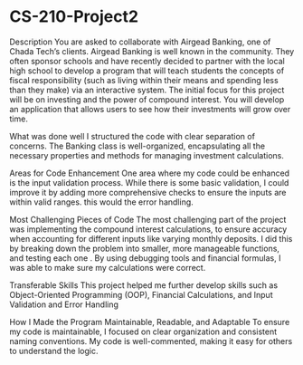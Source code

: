 # CS-210-Project2
Description
You are asked to collaborate with Airgead Banking, one of Chada Tech’s clients. Airgead Banking is well known in the community. They often sponsor schools and have recently decided to partner with the local high school to develop a program that will teach students the concepts of fiscal responsibility (such as living within their means and spending less than they make) via an interactive system. The initial focus for this project will be on investing and the power of compound interest. You will develop an application that allows users to see how their investments will grow over time.

What was done well
I structured the code with clear separation of concerns. The Banking class is well-organized, encapsulating all the necessary properties and methods for managing investment calculations.

Areas for Code Enhancement
One area where my code could be enhanced is the input validation process. While there is some basic validation, I could improve it by adding more comprehensive checks to ensure the inputs are within valid ranges.
this would the error handling.

Most Challenging Pieces of Code
The most challenging part of the project was implementing the compound interest calculations, to ensure accuracy when accounting for different inputs like varying monthly deposits. I did this by breaking down the problem into smaller, more manageable functions, and testing each one . By using debugging tools and financial formulas, I was able to make sure my calculations were correct.

Transferable Skills
This project helped me further develop skills such as Object-Oriented Programming (OOP), Financial Calculations, and Input Validation and Error Handling

How I Made the Program Maintainable, Readable, and Adaptable
To ensure my code is maintainable, I focused on clear organization and consistent naming conventions. My code is well-commented, making it easy for others to understand the logic.
